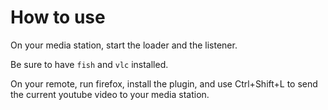 # How to use

On your media station, start the loader and the listener.

Be sure to have ``fish`` and ``vlc`` installed.

On your remote, run firefox, install the plugin, and use Ctrl+Shift+L to send the current youtube video to your media station.

